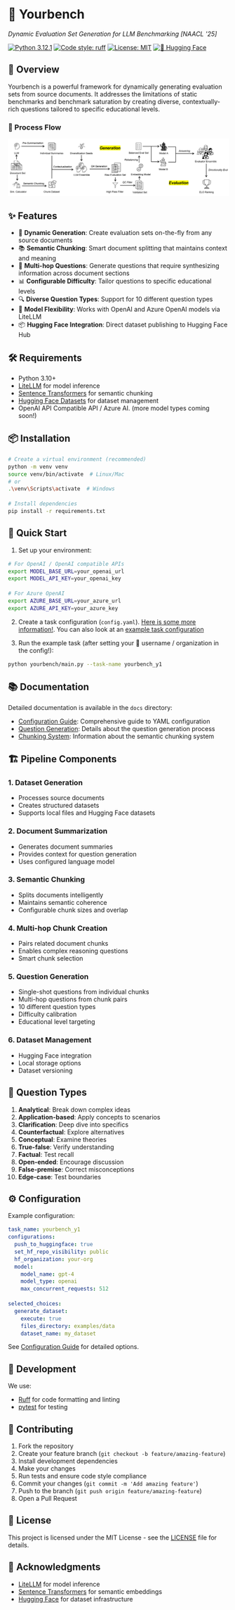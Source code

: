 # 🤗 Yourbench

**Dynamic Evaluation Set Generation for LLM Benchmarking [NAACL '25*]*

[![Python 3.12.1](https://img.shields.io/badge/python-3.10+-blue.svg)](https://www.python.org/downloads/)
[![Code style: ruff](https://img.shields.io/badge/code%20style-ruff-000000.svg)](https://github.com/astral-sh/ruff)
[![License: MIT](https://img.shields.io/badge/License-MIT-yellow.svg)](https://opensource.org/licenses/MIT)
[![🤗 Hugging Face](https://img.shields.io/badge/huggingface-datasets-yellow)](https://huggingface.co/docs/datasets)

</div>

## 🌟 Overview

Yourbench is a powerful framework for dynamically generating evaluation sets from source documents. It addresses the limitations of static benchmarks and benchmark saturation by creating diverse, contextually-rich questions tailored to specific educational levels.

### 🔄 Process Flow

![Process Flow](static/images/process-figure.png)

## ✨ Features

- 🔄 **Dynamic Generation**: Create evaluation sets on-the-fly from any source documents
- 📚 **Semantic Chunking**: Smart document splitting that maintains context and meaning
- 🤔 **Multi-hop Questions**: Generate questions that require synthesizing information across document sections
- 📊 **Configurable Difficulty**: Tailor questions to specific educational levels
- 🔍 **Diverse Question Types**: Support for 10 different question types
- 🤖 **Model Flexibility**: Works with OpenAI and Azure OpenAI models via LiteLLM
- 📦 **Hugging Face Integration**: Direct dataset publishing to Hugging Face Hub

## 🛠️ Requirements

- Python 3.10+
- [LiteLLM](https://github.com/BerriAI/litellm) for model inference
- [Sentence Transformers](https://www.sbert.net/) for semantic chunking
- [Hugging Face Datasets](https://huggingface.co/docs/datasets) for dataset management
- OpenAI API Compatible API / Azure AI. (more model types coming soon!)

## 📦 Installation

```bash
# Create a virtual environment (recommended)
python -m venv venv
source venv/bin/activate  # Linux/Mac
# or
.\venv\Scripts\activate  # Windows

# Install dependencies
pip install -r requirements.txt
```

## 🚀 Quick Start

1. Set up your environment:
```bash
# For OpenAI / OpenAI compatible APIs
export MODEL_BASE_URL=your_openai_url
export MODEL_API_KEY=your_openai_key

# For Azure OpenAI
export AZURE_BASE_URL=your_azure_url
export AZURE_API_KEY=your_azure_key
```

2. Create a task configuration (`config.yaml`). [Here is some more information!](docs/configuration.md). You can also look at an [example task configuration](task_configs/yourbench_y1/config.yaml)

3. Run the example task (after setting your 🤗 username / organization in the config!):
```bash
python yourbench/main.py --task-name yourbench_y1
```

## 📚 Documentation

Detailed documentation is available in the `docs` directory:

- [Configuration Guide](docs/configuration.md): Comprehensive guide to YAML configuration
- [Question Generation](docs/question_generation.md): Details about the question generation process
- [Chunking System](docs/chunking.md): Information about the semantic chunking system

## 🏗️ Pipeline Components

### 1. Dataset Generation
- Processes source documents
- Creates structured datasets
- Supports local files and Hugging Face datasets

### 2. Document Summarization
- Generates document summaries
- Provides context for question generation
- Uses configured language model

### 3. Semantic Chunking
- Splits documents intelligently
- Maintains semantic coherence
- Configurable chunk sizes and overlap

### 4. Multi-hop Chunk Creation
- Pairs related document chunks
- Enables complex reasoning questions
- Smart chunk selection

### 5. Question Generation
- Single-shot questions from individual chunks
- Multi-hop questions from chunk pairs
- 10 different question types
- Difficulty calibration
- Educational level targeting

### 6. Dataset Management
- Hugging Face integration
- Local storage options
- Dataset versioning

## 🎯 Question Types

1. **Analytical**: Break down complex ideas
2. **Application-based**: Apply concepts to scenarios
3. **Clarification**: Deep dive into specifics
4. **Counterfactual**: Explore alternatives
5. **Conceptual**: Examine theories
6. **True-false**: Verify understanding
7. **Factual**: Test recall
8. **Open-ended**: Encourage discussion
9. **False-premise**: Correct misconceptions
10. **Edge-case**: Test boundaries

## ⚙️ Configuration

Example configuration:

```yaml
task_name: yourbench_y1
configurations:
  push_to_huggingface: true
  set_hf_repo_visibility: public
  hf_organization: your-org
  model:
    model_name: gpt-4
    model_type: openai
    max_concurrent_requests: 512

selected_choices:
  generate_dataset:
    execute: true
    files_directory: examples/data
    dataset_name: my_dataset
```

See [Configuration Guide](docs/configuration.md) for detailed options.

## 🧰 Development

We use:
- [Ruff](https://github.com/astral-sh/ruff) for code formatting and linting
- [pytest](https://docs.pytest.org/) for testing


## 🤝 Contributing

1. Fork the repository
2. Create your feature branch (`git checkout -b feature/amazing-feature`)
3. Install development dependencies
4. Make your changes
5. Run tests and ensure code style compliance
6. Commit your changes (`git commit -m 'Add amazing feature'`)
7. Push to the branch (`git push origin feature/amazing-feature`)
8. Open a Pull Request

## 📄 License

This project is licensed under the MIT License - see the [LICENSE](LICENSE) file for details.

## 🙏 Acknowledgments

- [LiteLLM](https://github.com/BerriAI/litellm) for model inference
- [Sentence Transformers](https://www.sbert.net/) for semantic embeddings
- [Hugging Face](https://huggingface.co/) for dataset infrastructure

